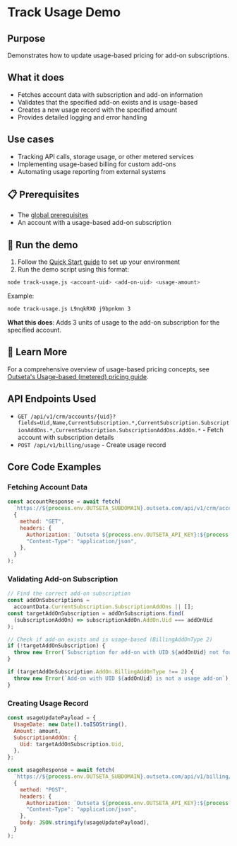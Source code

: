 # Track Usage Demo

## Purpose

Demonstrates how to update usage-based pricing for add-on subscriptions.

## What it does

- Fetches account data with subscription and add-on information
- Validates that the specified add-on exists and is usage-based
- Creates a new usage record with the specified amount
- Provides detailed logging and error handling

## Use cases

- Tracking API calls, storage usage, or other metered services
- Implementing usage-based billing for custom add-ons
- Automating usage reporting from external systems

## 📋 Prerequisites

- The [global prerequisites](README.md#prerequisites)
- An account with a usage-based add-on subscription

## 🚀 Run the demo

1. Follow the [Quick Start guide](README.md#-quick-start) to set up your environment
2. Run the demo script using this format:

```bash
node track-usage.js <account-uid> <add-on-uid> <usage-amount>
```

Example:

```bash
node track-usage.js L9nqkRXQ j9bpnkmn 3
```

**What this does**: Adds 3 units of usage to the add-on subscription for the specified account.

## 📖 Learn More

For a comprehensive overview of usage-based pricing concepts, see [Outseta's Usage-based (metered) pricing guide](https://go.outseta.com/support/kb/articles/dpWr3mnq/usage-based-metered-pricing).

## API Endpoints Used

- `GET /api/v1/crm/accounts/{uid}?fields=Uid,Name,CurrentSubscription.*,CurrentSubscription.SubscriptionAddOns.*,CurrentSubscription.SubscriptionAddOns.AddOn.*` - Fetch account with subscription details
- `POST /api/v1/billing/usage` - Create usage record

## Core Code Examples

### Fetching Account Data

```javascript
const accountResponse = await fetch(
  `https://${process.env.OUTSETA_SUBDOMAIN}.outseta.com/api/v1/crm/accounts/${accountUid}?fields=Uid,Name,CurrentSubscription.*,CurrentSubscription.SubscriptionAddOns.*,CurrentSubscription.SubscriptionAddOns.AddOn.*`,
  {
    method: "GET",
    headers: {
      Authorization: `Outseta ${process.env.OUTSETA_API_KEY}:${process.env.OUTSETA_API_SECRET}`,
      "Content-Type": "application/json",
    },
  }
);
```

### Validating Add-on Subscription

```javascript
// Find the correct add-on subscription
const addOnSubscriptions =
  accountData.CurrentSubscription.SubscriptionAddOns || [];
const targetAddOnSubscription = addOnSubscriptions.find(
  (subscriptionAddOn) => subscriptionAddOn.AddOn.Uid === addOnUid
);

// Check if add-on exists and is usage-based (BillingAddOnType 2)
if (!targetAddOnSubscription) {
  throw new Error(`Subscription for add-on with UID ${addOnUid} not found`);
}

if (targetAddOnSubscription.AddOn.BillingAddOnType !== 2) {
  throw new Error(`Add-on with UID ${addOnUid} is not a usage add-on`);
}
```

### Creating Usage Record

```javascript
const usageUpdatePayload = {
  UsageDate: new Date().toISOString(),
  Amount: amount,
  SubscriptionAddOn: {
    Uid: targetAddOnSubscription.Uid,
  },
};

const usageResponse = await fetch(
  `https://${process.env.OUTSETA_SUBDOMAIN}.outseta.com/api/v1/billing/usage`,
  {
    method: "POST",
    headers: {
      Authorization: `Outseta ${process.env.OUTSETA_API_KEY}:${process.env.OUTSETA_API_SECRET}`,
      "Content-Type": "application/json",
    },
    body: JSON.stringify(usageUpdatePayload),
  }
);
```
